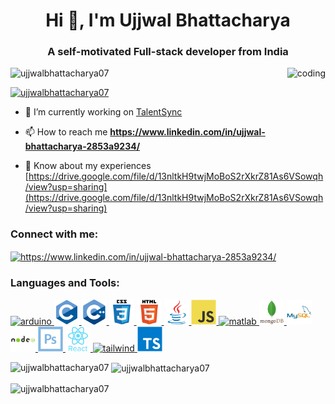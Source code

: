 <h1 align="center">Hi 👋, I'm Ujjwal Bhattacharya</h1>
<h3 align="center">A self-motivated Full-stack developer from India</h3>
<img align="right" alt="coding" width"500" src="https://i.gifer.com/STRh.gif">
<p align="left"> <img src="https://komarev.com/ghpvc/?username=ujjwalbhattacharya07&label=Profile%20views&color=0e75b6&style=flat" alt="ujjwalbhattacharya07" /> </p>

<p align="left"> <a href="https://github.com/ryo-ma/github-profile-trophy"><img src="https://github-profile-trophy.vercel.app/?username=ujjwalbhattacharya07" alt="ujjwalbhattacharya07" /></a> </p>

- 🔭 I’m currently working on [TalentSync](https://github.com/ujjwalbhattacharya07/TalentSync-web3conf)

- 📫 How to reach me **https://www.linkedin.com/in/ujjwal-bhattacharya-2853a9234/**

- 📄 Know about my experiences [https://drive.google.com/file/d/13nltkH9twjMoBoS2rXkrZ81As6VSowqh/view?usp=sharing](https://drive.google.com/file/d/13nltkH9twjMoBoS2rXkrZ81As6VSowqh/view?usp=sharing)

<h3 align="left">Connect with me:</h3>
<p align="left">
<a href="hhttps://www.linkedin.com/in/ujjwal-bhattacharya-2853a9234/" target="blank"><img align="center" src="https://raw.githubusercontent.com/rahuldkjain/github-profile-readme-generator/master/src/images/icons/Social/linked-in-alt.svg" alt="https://www.linkedin.com/in/ujjwal-bhattacharya-2853a9234/" height="30" width="40" /></a>
</p>

<h3 align="left">Languages and Tools:</h3>
<p align="left"> <a href="https://www.arduino.cc/" target="_blank" rel="noreferrer"> <img src="https://cdn.worldvectorlogo.com/logos/arduino-1.svg" alt="arduino" width="40" height="40"/> </a> <a href="https://www.cprogramming.com/" target="_blank" rel="noreferrer"> <img src="https://raw.githubusercontent.com/devicons/devicon/master/icons/c/c-original.svg" alt="c" width="40" height="40"/> </a> <a href="https://www.w3schools.com/cpp/" target="_blank" rel="noreferrer"> <img src="https://raw.githubusercontent.com/devicons/devicon/master/icons/cplusplus/cplusplus-original.svg" alt="cplusplus" width="40" height="40"/> </a> <a href="https://www.w3schools.com/css/" target="_blank" rel="noreferrer"> <img src="https://raw.githubusercontent.com/devicons/devicon/master/icons/css3/css3-original-wordmark.svg" alt="css3" width="40" height="40"/> </a> <a href="https://www.w3.org/html/" target="_blank" rel="noreferrer"> <img src="https://raw.githubusercontent.com/devicons/devicon/master/icons/html5/html5-original-wordmark.svg" alt="html5" width="40" height="40"/> </a> <a href="https://www.java.com" target="_blank" rel="noreferrer"> <img src="https://raw.githubusercontent.com/devicons/devicon/master/icons/java/java-original.svg" alt="java" width="40" height="40"/> </a> <a href="https://developer.mozilla.org/en-US/docs/Web/JavaScript" target="_blank" rel="noreferrer"> <img src="https://raw.githubusercontent.com/devicons/devicon/master/icons/javascript/javascript-original.svg" alt="javascript" width="40" height="40"/> </a> <a href="https://www.mathworks.com/" target="_blank" rel="noreferrer"> <img src="https://upload.wikimedia.org/wikipedia/commons/2/21/Matlab_Logo.png" alt="matlab" width="40" height="40"/> </a> <a href="https://www.mongodb.com/" target="_blank" rel="noreferrer"> <img src="https://raw.githubusercontent.com/devicons/devicon/master/icons/mongodb/mongodb-original-wordmark.svg" alt="mongodb" width="40" height="40"/> </a> <a href="https://www.mysql.com/" target="_blank" rel="noreferrer"> <img src="https://raw.githubusercontent.com/devicons/devicon/master/icons/mysql/mysql-original-wordmark.svg" alt="mysql" width="40" height="40"/> </a> <a href="https://nodejs.org" target="_blank" rel="noreferrer"> <img src="https://raw.githubusercontent.com/devicons/devicon/master/icons/nodejs/nodejs-original-wordmark.svg" alt="nodejs" width="40" height="40"/> </a> <a href="https://www.photoshop.com/en" target="_blank" rel="noreferrer"> <img src="https://raw.githubusercontent.com/devicons/devicon/master/icons/photoshop/photoshop-line.svg" alt="photoshop" width="40" height="40"/> </a> <a href="https://reactjs.org/" target="_blank" rel="noreferrer"> <img src="https://raw.githubusercontent.com/devicons/devicon/master/icons/react/react-original-wordmark.svg" alt="react" width="40" height="40"/> </a> <a href="https://tailwindcss.com/" target="_blank" rel="noreferrer"> <img src="https://www.vectorlogo.zone/logos/tailwindcss/tailwindcss-icon.svg" alt="tailwind" width="40" height="40"/> </a> <a href="https://www.typescriptlang.org/" target="_blank" rel="noreferrer"> <img src="https://raw.githubusercontent.com/devicons/devicon/master/icons/typescript/typescript-original.svg" alt="typescript" width="40" height="40"/> </a> </p>

<p><img align="left" src="https://github-readme-stats.vercel.app/api/top-langs?username=ujjwalbhattacharya07&show_icons=true&locale=en&layout=compact" alt="ujjwalbhattacharya07" /></p>

<p>&nbsp;<img align="center" src="https://github-readme-stats.vercel.app/api?username=ujjwalbhattacharya07&show_icons=true&locale=en" alt="ujjwalbhattacharya07" /></p>

<p><img align="center" src="https://github-readme-streak-stats.herokuapp.com/?user=ujjwalbhattacharya07&" alt="ujjwalbhattacharya07" /></p>
